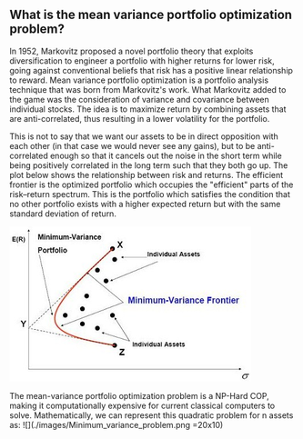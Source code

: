 ## What is the mean variance portfolio optimization problem?
In 1952, Markovitz proposed a novel portfolio theory that exploits diversification to engineer a portfolio with higher returns for lower risk, going against conventional beliefs that risk has a positive linear relationship to reward. Mean variance portfolio optimization is a portfolio analysis technique that was born from Markovitz's work. What Markovitz added to the game was the consideration of variance and covariance between individual stocks. The idea is to maximize return by combining assets that are anti-correlated, thus resulting in a lower volatility for the portfolio. 

This is not to say that we want our assets to be in direct opposition with each other (in that case we would never see any gains), but to be anti-correlated enough so that it cancels out the noise in the short term while being positively correlated in the long term such that they both go up. The plot below shows the relationship between risk and returns. The efficient frontier is the optimized portfolio which occupies the "efficient" parts of the risk–return spectrum. This is the portfolio which satisfies the condition that no other portfolio exists with a higher expected return but with the same standard deviation of return.

![](./images/minimum_variance_frontier.jpg)

The mean-variance portfolio optimization problem is a NP-Hard COP, making it computationally expensive for current classical computers to solve. Mathematically, we can represent this quadratic problem for n assets as:  ![](./images/Minimum_variance_problem.png =20x10)
